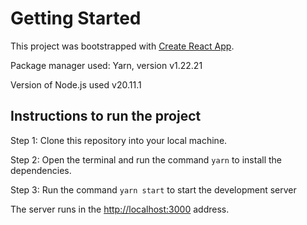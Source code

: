 # Getting Started

This project was bootstrapped with [Create React App](https://github.com/facebook/create-react-app).

Package manager used: Yarn, version v1.22.21

Version of Node.js used v20.11.1

## Instructions to run the project

Step 1: Clone this repository into your local machine.

Step 2: Open the terminal and run the command `yarn` to install the dependencies.

Step 3: Run the command `yarn start` to start the development server

The server runs in the [http://localhost:3000](http://localhost:3000) address.
